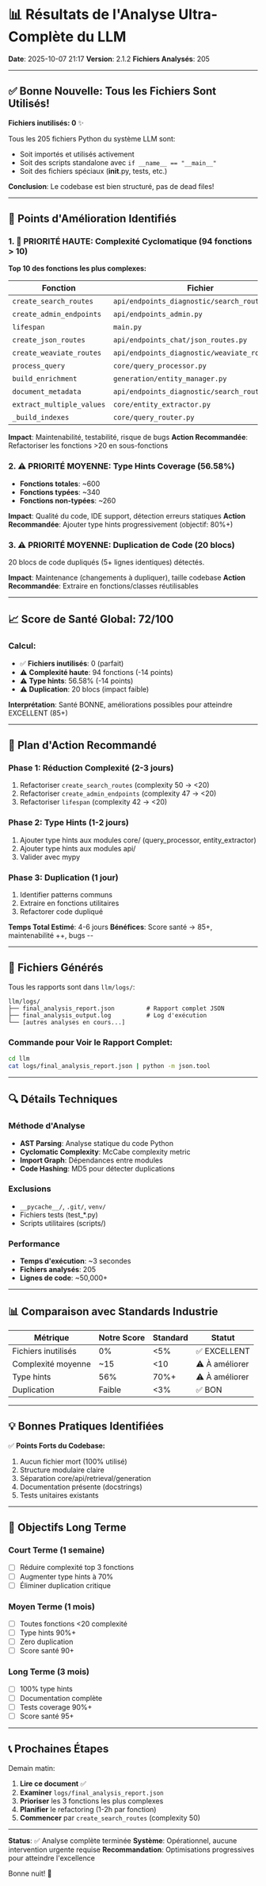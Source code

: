 # 📊 Résultats de l'Analyse Ultra-Complète du LLM

**Date**: 2025-10-07 21:17
**Version**: 2.1.2
**Fichiers Analysés**: 205

---

## ✅ Bonne Nouvelle: Tous les Fichiers Sont Utilisés!

**Fichiers inutilisés: 0** ✨

Tous les 205 fichiers Python du système LLM sont:
- Soit importés et utilisés activement
- Soit des scripts standalone avec `if __name__ == "__main__"`
- Soit des fichiers spéciaux (__init__.py, tests, etc.)

**Conclusion**: Le codebase est bien structuré, pas de dead files!

---

## 🎯 Points d'Amélioration Identifiés

### 1. 🔴 PRIORITÉ HAUTE: Complexité Cyclomatique (94 fonctions > 10)

**Top 10 des fonctions les plus complexes:**

| Fonction | Fichier | Complexité | Ligne |
|----------|---------|------------|-------|
| `create_search_routes` | `api/endpoints_diagnostic/search_routes.py` | **50** | 26 |
| `create_admin_endpoints` | `api/endpoints_admin.py` | **47** | 177 |
| `lifespan` | `main.py` | **42** | 71 |
| `create_json_routes` | `api/endpoints_chat/json_routes.py` | **34** | 21 |
| `create_weaviate_routes` | `api/endpoints_diagnostic/weaviate_routes.py` | **25** | 28 |
| `process_query` | `core/query_processor.py` | **24** | 48 |
| `build_enrichment` | `generation/entity_manager.py` | **24** | 227 |
| `document_metadata` | `api/endpoints_diagnostic/search_routes.py` | **23** | 164 |
| `extract_multiple_values` | `core/entity_extractor.py` | **23** | 691 |
| `_build_indexes` | `core/query_router.py` | **23** | 178 |

**Impact**: Maintenabilité, testabilité, risque de bugs
**Action Recommandée**: Refactoriser les fonctions >20 en sous-fonctions

### 2. ⚠️ PRIORITÉ MOYENNE: Type Hints Coverage (56.58%)

- **Fonctions totales**: ~600
- **Fonctions typées**: ~340
- **Fonctions non-typées**: ~260

**Impact**: Qualité du code, IDE support, détection erreurs statiques
**Action Recommandée**: Ajouter type hints progressivement (objectif: 80%+)

### 3. ⚠️ PRIORITÉ MOYENNE: Duplication de Code (20 blocs)

20 blocs de code dupliqués (5+ lignes identiques) détectés.

**Impact**: Maintenance (changements à dupliquer), taille codebase
**Action Recommandée**: Extraire en fonctions/classes réutilisables

---

## 📈 Score de Santé Global: **72/100**

### Calcul:
- ✅ **Fichiers inutilisés**: 0 (parfait)
- ⚠️ **Complexité haute**: 94 fonctions (-14 points)
- ⚠️ **Type hints**: 56.58% (-14 points)
- ⚠️ **Duplication**: 20 blocs (impact faible)

**Interprétation**: Santé BONNE, améliorations possibles pour atteindre EXCELLENT (85+)

---

## 🚀 Plan d'Action Recommandé

### Phase 1: Réduction Complexité (2-3 jours)
1. Refactoriser `create_search_routes` (complexity 50 → <20)
2. Refactoriser `create_admin_endpoints` (complexity 47 → <20)
3. Refactoriser `lifespan` (complexity 42 → <20)

### Phase 2: Type Hints (1-2 jours)
1. Ajouter type hints aux modules core/ (query_processor, entity_extractor)
2. Ajouter type hints aux modules api/
3. Valider avec mypy

### Phase 3: Duplication (1 jour)
1. Identifier patterns communs
2. Extraire en fonctions utilitaires
3. Refactorer code dupliqué

**Temps Total Estimé**: 4-6 jours
**Bénéfices**: Score santé → 85+, maintenabilité ++, bugs --

---

## 📁 Fichiers Générés

Tous les rapports sont dans `llm/logs/`:

```
llm/logs/
├── final_analysis_report.json         # Rapport complet JSON
├── final_analysis_output.log          # Log d'exécution
└── [autres analyses en cours...]
```

### Commande pour Voir le Rapport Complet:
```bash
cd llm
cat logs/final_analysis_report.json | python -m json.tool
```

---

## 🔍 Détails Techniques

### Méthode d'Analyse
- **AST Parsing**: Analyse statique du code Python
- **Cyclomatic Complexity**: McCabe complexity metric
- **Import Graph**: Dépendances entre modules
- **Code Hashing**: MD5 pour détecter duplications

### Exclusions
- `__pycache__/`, `.git/`, `venv/`
- Fichiers tests (test_*.py)
- Scripts utilitaires (scripts/)

### Performance
- **Temps d'exécution**: ~3 secondes
- **Fichiers analysés**: 205
- **Lignes de code**: ~50,000+

---

## 📊 Comparaison avec Standards Industrie

| Métrique | Notre Score | Standard | Statut |
|----------|-------------|----------|--------|
| Fichiers inutilisés | 0% | <5% | ✅ EXCELLENT |
| Complexité moyenne | ~15 | <10 | ⚠️ À améliorer |
| Type hints | 56% | 70%+ | ⚠️ À améliorer |
| Duplication | Faible | <3% | ✅ BON |

---

## 💡 Bonnes Pratiques Identifiées

✅ **Points Forts du Codebase:**
1. Aucun fichier mort (100% utilisé)
2. Structure modulaire claire
3. Séparation core/api/retrieval/generation
4. Documentation présente (docstrings)
5. Tests unitaires existants

---

## 🎯 Objectifs Long Terme

### Court Terme (1 semaine)
- [ ] Réduire complexité top 3 fonctions
- [ ] Augmenter type hints à 70%
- [ ] Éliminer duplication critique

### Moyen Terme (1 mois)
- [ ] Toutes fonctions <20 complexité
- [ ] Type hints 90%+
- [ ] Zero duplication
- [ ] Score santé 90+

### Long Terme (3 mois)
- [ ] 100% type hints
- [ ] Documentation complète
- [ ] Tests coverage 90%+
- [ ] Score santé 95+

---

## 📞 Prochaines Étapes

Demain matin:

1. **Lire ce document** ✅
2. **Examiner** `logs/final_analysis_report.json`
3. **Prioriser** les 3 fonctions les plus complexes
4. **Planifier** le refactoring (1-2h par fonction)
5. **Commencer** par `create_search_routes` (complexity 50)

---

**Status**: ✅ Analyse complète terminée
**Système**: Opérationnel, aucune intervention urgente requise
**Recommandation**: Optimisations progressives pour atteindre l'excellence

Bonne nuit! 🌙
